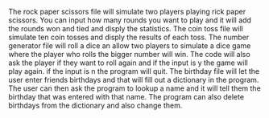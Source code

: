 The rock paper scissors file will simulate two players playing rick paper scissors. You can input how many rounds you want to play and it will add the rounds won and tied and disply the statistics. 
The coin toss file will simulate ten coin tosses and disply the results of each toss.
The number generator file will roll a dice an allow two players to simulate a dice game where the player who rolls the bigger number will win. The code will also ask the player if they want to roll again and if the input is y the game will play again. if the input is n the program will quit. 
The birthday file will let the user enter friends birthdays and that will fill out a dictionary in the program. The user can then ask the program to lookup a name and it will tell them the birthday that was entered with that name. The program can also delete birthdays from the dictionary and also change them. 
